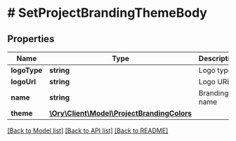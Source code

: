 # # SetProjectBrandingThemeBody

## Properties

Name | Type | Description | Notes
------------ | ------------- | ------------- | -------------
**logoType** | **string** | Logo type | [optional]
**logoUrl** | **string** | Logo URL | [optional]
**name** | **string** | Branding name | [optional]
**theme** | [**\Ory\Client\Model\ProjectBrandingColors**](ProjectBrandingColors.md) |  | [optional]

[[Back to Model list]](../../README.md#models) [[Back to API list]](../../README.md#endpoints) [[Back to README]](../../README.md)
